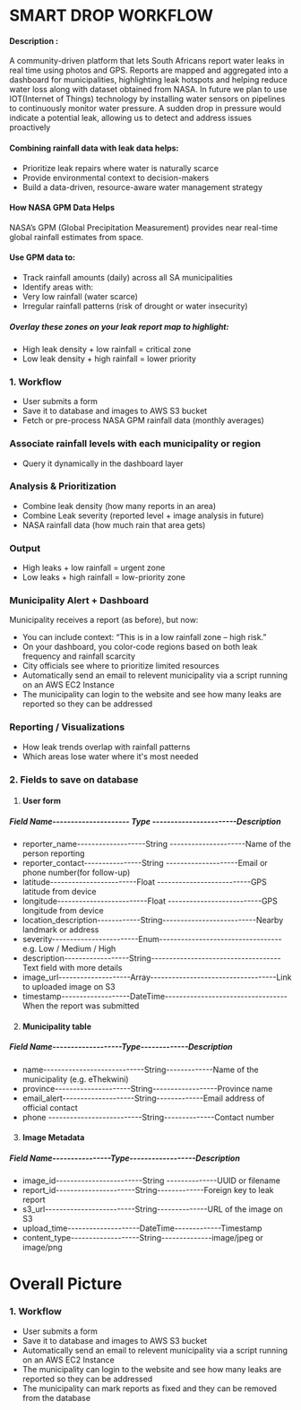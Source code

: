 # SMART DROP WORKFLOW 
#### Description :
A community-driven platform that lets South Africans report water leaks in real time using photos and GPS. Reports are mapped and aggregated into a dashboard for municipalities, highlighting leak hotspots and helping reduce water loss along with dataset obtained from NASA. In future we plan to use IOT(Internet of Things) technology by installing water sensors on pipelines to continuously monitor water pressure. A sudden drop in pressure would indicate a potential leak, allowing us to detect and address issues proactively

#### Combining rainfall data with leak data helps:
- Prioritize leak repairs where water is naturally scarce
- Provide environmental context to decision-makers
- Build a data-driven, resource-aware water management strategy

#### How NASA GPM Data Helps
NASA’s GPM (Global Precipitation Measurement) provides near real-time global rainfall estimates from space.
#### Use GPM data to:
- Track rainfall amounts (daily) across all SA municipalities
- Identify areas with:
- Very low rainfall (water scarce)
- Irregular rainfall patterns (risk of drought or water insecurity)
##### Overlay these zones on your leak report map to highlight:
- High leak density + low rainfall = critical zone
- Low leak density + high rainfall = lower priority

### 1. Workflow
- User submits a form 
- Save it to database and images to AWS S3 bucket
- Fetch or pre-process NASA GPM rainfall data (monthly averages)
### Associate rainfall levels with each municipality or region
- Query it dynamically in the dashboard layer
###  Analysis & Prioritization
- Combine leak density (how many reports in an area)
- Combine Leak severity (reported level + image analysis in future)
- NASA rainfall data (how much rain that area gets)
### Output
- High leaks + low rainfall = urgent zone
- Low leaks + high rainfall = low-priority zone
### Municipality Alert + Dashboard
Municipality receives a report (as before), but now:
- You can include context: “This is in a low rainfall zone – high risk.”
- On your dashboard, you color-code regions based on both leak frequency and rainfall scarcity
- City officials see where to prioritize limited resources
- Automatically send an email to relevent municipality via a script running on an AWS EC2 Instance
- The municipality can login to the website and see how many leaks are reported so they can be addressed
### Reporting / Visualizations
- How leak trends overlap with rainfall patterns
- Which areas lose water where it's most needed

### 2. Fields to save on database
1. #### User form
##### Field Name--------------------- Type -----------------------Description
- reporter_name-------------------String ---------------------Name of the person reporting
- reporter_contact----------------String --------------------Email or phone number(for follow-up)
- latitude------------------------Float --------------------------GPS latitude from device
- longitude-------------------------Float --------------------------GPS longitude from device	
- location_description------------String--------------------------Nearby landmark or address
- severity------------------------Enum----------------------------------e.g. Low / Medium / High
- description------------------String------------------------------------Text field with more details
- image_url--------------------Array-----------------------------------Link to uploaded image on S3
- timestamp-------------------DateTime----------------------------------When the report was submitted

2. #### Municipality table
##### Field Name-------------------Type-------------Description
- name----------------------------String-------------Name of the municipality (e.g. eThekwini)
- province---------------------String------------------Province name
- email_alert--------------------String-------------Email address of official contact
- phone --------------------------String--------------Contact number

3. #### Image Metadata
##### Field Name----------------Type------------------Description
- image_id------------------------String --------------UUID or filename
- report_id----------------------String-------------Foreign key to leak report
- s3_url-------------------------String--------------URL of the image on S3
- upload_time--------------------DateTime-------------Timestamp 
- content_type-------------------String--------------image/jpeg or image/png




# Overall Picture 
### 1. Workflow
- User submits a form 
- Save it to database and images to AWS S3 bucket
- Automatically send an email to relevent municipality via a script running on an AWS EC2 Instance
- The municipality can login to the website and see how many leaks are reported so they can be addressed
- The municipality can mark reports as fixed and they can be removed from the database
